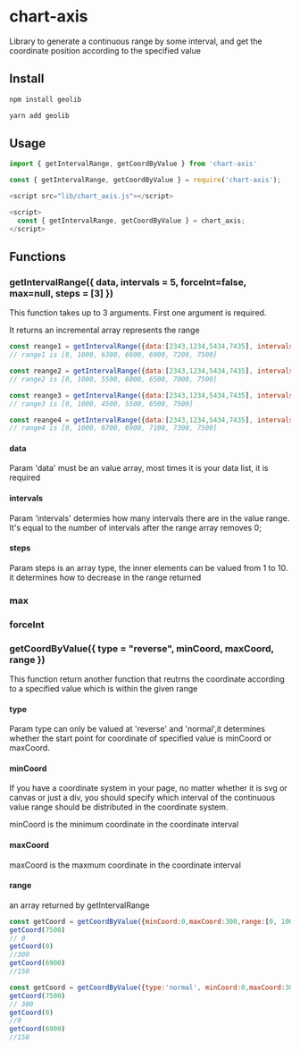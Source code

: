 # chart-axis

Library to generate a continuous range by some interval, and get the coordinate position according to the specified value

## Install

```javascript
npm install geolib

yarn add geolib
```

## Usage

``` javascript
import { getIntervalRange, getCoordByValue } from 'chart-axis'

const { getIntervalRange, getCoordByValue } = require('chart-axis');
```

```javascript
<script src="lib/chart_axis.js"></script>

<script>
  const { getIntervalRange, getCoordByValue } = chart_axis;
</script>
```

## Functions

### getIntervalRange({ data, intervals = 5, forceInt=false, max=null, steps = [3] })

This function takes up to 3 arguments. First one argument is required. 

It returns an incremental array represents the range

```javascript
const reange1 = getIntervalRange({data:[2343,1234,5434,7435], intervals:5, steps:[3]});
// range1 is [0, 1000, 6300, 6600, 6900, 7200, 7500]

const reange2 = getIntervalRange({data:[2343,1234,5434,7435], intervals:5, steps:[5]})
// range2 is [0, 1000, 5500, 6000, 6500, 7000, 7500]

const reange3 = getIntervalRange({data:[2343,1234,5434,7435], intervals:4, steps:[10]})
// range3 is [0, 1000, 4500, 5500, 6500, 7500]

const reange4 = getIntervalRange({data:[2343,1234,5434,7435], intervals:5, steps:[2,4,6]});
// range4 is [0, 1000, 6700, 6900, 7100, 7300, 7500]
```

#### data

Param 'data' must be an value array, most times it is your data list, it is required

#### intervals

Param 'intervals'  determies how many intervals there are in the value range. It's equal to the number of intervals after the range array removes 0;

#### steps

Param steps is an array type,  the inner elements can be valued from 1 to 10. it determines how to decrease in the range returned

### max

### forceInt

### getCoordByValue({ type = "reverse", minCoord, maxCoord, range })

This function return another function that reutrns the coordinate according to a specified value which is within the given range

#### type

Param type can only be valued at 'reverse' and 'normal',it determines whether the start point for coordinate of specified value is minCoord or maxCoord.

#### minCoord

If you have a coordinate system in your page, no matter whether it is svg or canvas or just a div,  you should specify which interval of the continuous value range should be distributed in the coordinate system.

minCoord is the minimum coordinate in the coordinate interval

#### maxCoord

maxCoord is the maxmum coordinate in the coordinate interval

#### range

an array returned by getIntervalRange

```javascript
const getCoord = getCoordByValue({minCoord:0,maxCoord:300,range:[0, 1000, 6700, 6900, 7100, 7300, 7500]});
getCoord(7500)
// 0
getCoord(0)
//300
getCoord(6900)
//150

const getCoord = getCoordByValue({type:'normal', minCoord:0,maxCoord:300,range:[0, 1000, 6700, 6900, 7100, 7300, 7500]});
getCoord(7500)
// 300
getCoord(0)
//0
getCoord(6900)
//150

```




